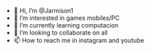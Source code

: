 - 👋 Hi, I’m @Jarmison1
- 👀 I’m interested in games mobiles/PC
- 🌱 I’m currently learning computacion
- 💞️ I’m looking to collaborate on all
- 📫 How to reach me in instagram and youtube

<!---
Jarmison1/Jarmison1 is a ✨ special ✨ repository because its `README.md` (this file) appears on your GitHub profile.
You can click the Preview link to take a look at your changes.
--->
